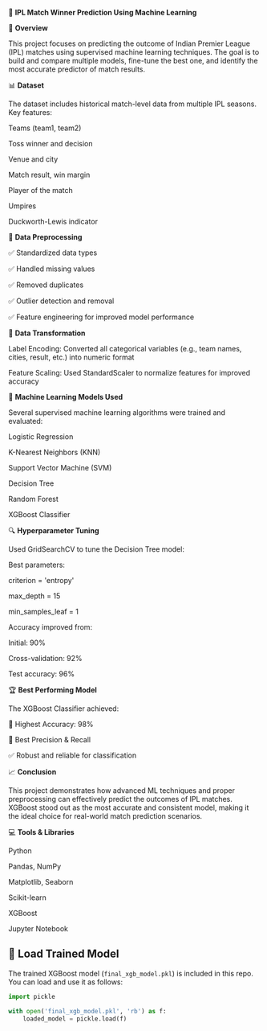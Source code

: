 🏏 **IPL Match Winner Prediction Using Machine Learning**

📌 **Overview**

This project focuses on predicting the outcome of Indian Premier League (IPL) matches using supervised machine learning techniques. The goal is to build and compare multiple models, fine-tune the best one, and identify the most accurate predictor of match results.

📊 **Dataset**

The dataset includes historical match-level data from multiple IPL seasons.
Key features:


Teams (team1, team2)

Toss winner and decision

Venue and city

Match result, win margin

Player of the match

Umpires

Duckworth-Lewis indicator

🔧 **Data Preprocessing**

✅ Standardized data types

✅ Handled missing values

✅ Removed duplicates

✅ Outlier detection and removal

✅ Feature engineering for improved model performance

🔄 **Data Transformation**

Label Encoding: Converted all categorical variables (e.g., team names, cities, result, etc.) into numeric format

Feature Scaling: Used StandardScaler to normalize features for improved accuracy

🤖 **Machine Learning Models Used**

Several supervised machine learning algorithms were trained and evaluated:

Logistic Regression

K-Nearest Neighbors (KNN)

Support Vector Machine (SVM)

Decision Tree

Random Forest

XGBoost Classifier

🔍 **Hyperparameter Tuning**

Used GridSearchCV to tune the Decision Tree model:

Best parameters:

criterion = 'entropy'

max_depth = 15

min_samples_leaf = 1

Accuracy improved from:

Initial: 90%

Cross-validation: 92%

Test accuracy: 96%

🏆 **Best Performing Model**

The XGBoost Classifier achieved:

🔹 Highest Accuracy: 98%

🔹 Best Precision & Recall

✅ Robust and reliable for classification

📈 **Conclusion**

This project demonstrates how advanced ML techniques and proper preprocessing can effectively predict the outcomes of IPL matches.
XGBoost stood out as the most accurate and consistent model, making it the ideal choice for real-world match prediction scenarios.

💻 **Tools & Libraries**

Python

Pandas, NumPy

Matplotlib, Seaborn

Scikit-learn

XGBoost

Jupyter Notebook

## 🔄 Load Trained Model

The trained XGBoost model (`final_xgb_model.pkl`) is included in this repo.  
You can load and use it as follows:

```python
import pickle

with open('final_xgb_model.pkl', 'rb') as f:
    loaded_model = pickle.load(f)
